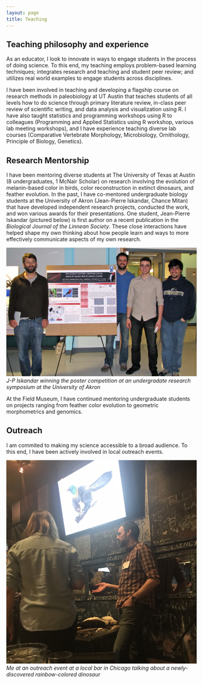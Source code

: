 ```yaml
---
layout: page
title: Teaching
---
```


## Teaching philosophy and experience

As an educator, I look to innovate in ways to engage students in the process of doing science. To this end, my teaching employs problem-based learning techniques; integrates research and teaching and student peer review; and utilizes real world examples to engage students across disciplines.

I have been involved in teaching and developing a flagship course on research methods in paleobiology at UT Austin that teaches students of all levels how to do science through primary literature review, in-class peer review of scientific writing, and data analysis and visualization using R. I have also taught statistics and programming workshops using R to colleagues (Programming and Applied Statistics using R workshop, various lab meeting workshops), and I have experience teaching diverse lab courses (Comparative Vertebrate Morphology, Microbiology, Ornithology, Principle of Biology, Genetics).

<!-- PICS? -->

## Research Mentorship

I have been mentoring diverse students at The University of Texas at Austin (8 undergraduates, 1 McNair Scholar) on research involving the evolution of melanin-based color in birds, color reconstruction in extinct dinosaurs, and feather evolution. In the past, I have co-mentored undergraduate biology students at the University of Akron (Jean-Pierre Iskandar, Chance Mitan) that have developed independent research projects, conducted the work, and won various awards for their presentations. One student, Jean-Pierre Iskandar (pictured below) is first author on a recent publication in the _Biological Journal of the Linnean Society_. These close interactions have helped shape my own thinking about how people learn and ways to more effectively communicate aspects of my own research.

![](/img/JP_Poster_med.jpg)*J-P Iskandar winning the poster competition at an undergradate research symposium at the University of Akron*

At the Field Museum, I have continued mentoring undergraduate students on projects ranging from feather color evolution to geometric morphometrics and genomics.

## Outreach

I am commited to making my science accessible to a broad audience. To this end, I have been actively involved in local outreach events.

![](/img/caihong_donors.jpg)*Me at an outreach event at a local bar in Chicago talking about a newly-discovered rainbow-colored dinosaur*

